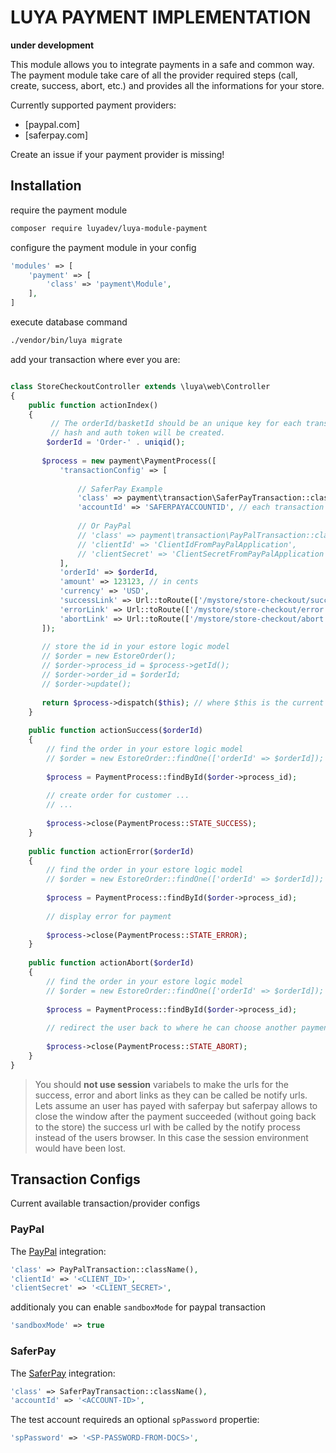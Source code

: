 LUYA PAYMENT IMPLEMENTATION
===========================

**under development**

This module allows you to integrate payments in a safe and common way. The payment module take care of all the provider required steps (call, create, success, abort, etc.) and provides all the informations for your store.

Currently supported payment providers:

+ [paypal.com]
+ [saferpay.com]

Create an issue if your payment provider is missing!

Installation
---

require the payment module

```sh
composer require luyadev/luya-module-payment
```

configure the payment module in your config

```php
'modules' => [
    'payment' => [
        'class' => 'payment\Module',
    ],
]
```

execute database command

```sh
./vendor/bin/luya migrate
```


add your transaction where ever you are:


```php

class StoreCheckoutController extends \luya\web\Controller
{
    public function actionIndex()
    {
         // The orderId/basketId should be an unique key for each transaction. based on this key the transacton
         // hash and auth token will be created.
        $orderId = 'Order-' . uniqid();
        
       $process = new payment\PaymentProcess([
           'transactionConfig' => [
           
               // SaferPay Example
               'class' => payment\transaction\SaferPayTransaction::className(),
               'accountId' => 'SAFERPAYACCOUNTID', // each transaction can have specific attributes, saferpay requires an accountId',
               
               // Or PayPal
               // 'class' => payment\transaction\PayPalTransaction::className(),
               // 'clientId' => 'ClientIdFromPayPalApplication',
               // 'clientSecret' => 'ClientSecretFromPayPalApplication',
           ],
           'orderId' => $orderId,
           'amount' => 123123, // in cents
           'currency' => 'USD',
           'successLink' => Url::toRoute(['/mystore/store-checkout/success', 'orderId' => $orderId], true), // user has paid successfull
           'errorLink' => Url::toRoute(['/mystore/store-checkout/error', 'orderId' => $orderId], true), // user got a payment error
           'abortLink' => Url::toRoute(['/mystore/store-checkout/abort', 'orderId' => $orderId], true), // user has pushed the back button
       ]);
       
       // store the id in your estore logic model
       // $order = new EstoreOrder();
       // $order->process_id = $process->getId();
       // $order->order_id = $orderId;
       // $order->update();
        
       return $process->dispatch($this); // where $this is the current controller environment
    }
    
    public function actionSuccess($orderId)
    {
        // find the order in your estore logic model
        // $order = new EstoreOrder::findOne(['orderId' => $orderId]); // make sure you have a flag which ensures the state of the order (success = 0)
        
        $process = PaymentProcess::findById($order->process_id);
        
        // create order for customer ...
        // ...
        
        $process->close(PaymentProcess::STATE_SUCCESS);
    }
    
    public function actionError($orderId)
    {
        // find the order in your estore logic model
        // $order = new EstoreOrder::findOne(['orderId' => $orderId]); // make sure you have a flag which ensures the state of the order (success != 1)
        
        $process = PaymentProcess::findById($order->process_id);
        
        // display error for payment
        
        $process->close(PaymentProcess::STATE_ERROR);
    }
    
    public function actionAbort($orderId)
    {
        // find the order in your estore logic model
        // $order = new EstoreOrder::findOne(['orderId' => $orderId]); // make sure you have a flag which ensures the state of the order (success != 1)
        
        $process = PaymentProcess::findById($order->process_id);
        
        // redirect the user back to where he can choose another payment.
        
        $process->close(PaymentProcess::STATE_ABORT);
    }
}
```

> You should **not use session** variabels to make the urls for the success, error and abort links as they can be called be notify urls. Lets assume an user has payed with saferpay but saferpay allows to close the window after the payment succeeded (without going back to the store) the success url with be called by the notify process instead of the users browser. In this case the session environment would have been lost.

Transaction Configs
---

Current available transaction/provider configs

### PayPal

The [PayPal](https://paypal.com) integration:

```php
'class' => PayPalTransaction::className(),
'clientId' => '<CLIENT_ID>',
'clientSecret' => '<CLIENT_SECRET>',
```

additionaly you can enable `sandboxMode` for paypal transaction

```php
'sandboxMode' => true
```

### SaferPay

The [SaferPay](https://saferpay.com) integration:

```php
'class' => SaferPayTransaction::className(),
'accountId' => '<ACCOUNT-ID>',
```

The test account requireds an optional `spPassword` propertie:

```php
'spPassword' => '<SP-PASSWORD-FROM-DOCS>',
```